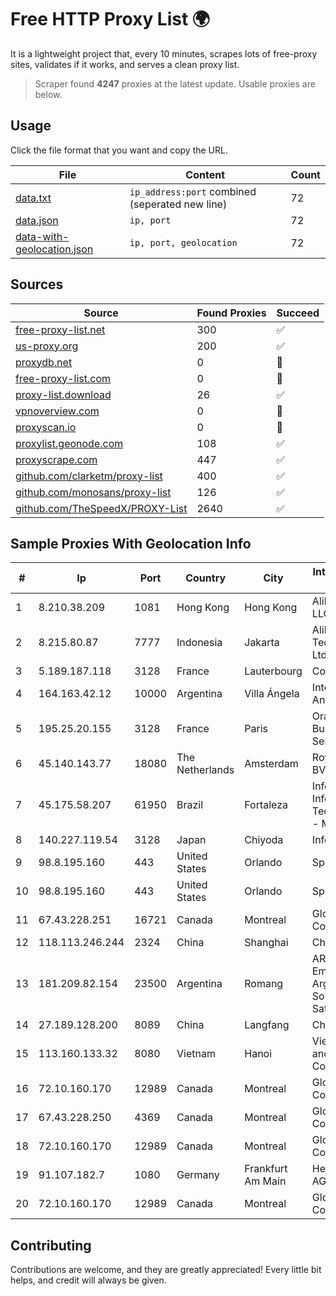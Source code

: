 
# Free HTTP Proxy List 🌍

It is a lightweight project that, every 10 minutes, scrapes lots of free-proxy sites, validates if it works, and serves a clean proxy list.


> Scraper found **4247** proxies at the latest update. Usable proxies are below.

## Usage

Click the file format that you want and copy the URL.


|File|Content|Count|
|----|-------|-----|
|[data.txt](https://raw.githubusercontent.com/themiralay/Proxy-List-World/master/data.txt)|`ip_address:port` combined (seperated new line)|72|
|[data.json](https://raw.githubusercontent.com/themiralay/Proxy-List-World/master/data.json)|`ip, port`|72|
|[data-with-geolocation.json](https://raw.githubusercontent.com/themiralay/Proxy-List-World/master/data-with-geolocation.json)|`ip, port, geolocation`|72|

## Sources

|Source|Found Proxies|Succeed|
|------|-------------|-------|
|[free-proxy-list.net](https://free-proxy-list.net)|300|✅|
|[us-proxy.org](https://www.us-proxy.org)|200|✅|
|[proxydb.net](http://proxydb.net)|0|🚫|
|[free-proxy-list.com](https://free-proxy-list.com/?page=&port=&type%5B%5D=http&type%5B%5D=https&up_time=0&search=Search)|0|🚫|
|[proxy-list.download](https://www.proxy-list.download/HTTP)|26|✅|
|[vpnoverview.com](https://vpnoverview.com/privacy/anonymous-browsing/free-proxy-servers)|0|🚫|
|[proxyscan.io](https://www.proxyscan.io)|0|🚫|
|[proxylist.geonode.com](https://proxylist.geonode.com/api/proxy-list?limit=300&page=1&sort_by=lastChecked&sort_type=desc&protocols=http,https)|108|✅|
|[proxyscrape.com](https://api.proxyscrape.com/v2/?request=displayproxies&protocol=http&timeout=10000&country=all&ssl=all&anonymity=all)|447|✅|
|[github.com/clarketm/proxy-list](https://raw.githubusercontent.com/clarketm/proxy-list/master/proxy-list-raw.txt)|400|✅|
|[github.com/monosans/proxy-list](https://raw.githubusercontent.com/monosans/proxy-list/main/proxies/http.txt)|126|✅|
|[github.com/TheSpeedX/PROXY-List](https://raw.githubusercontent.com/TheSpeedX/PROXY-List/master/http.txt)|2640|✅|


## Sample Proxies With Geolocation Info

|#|Ip|Port|Country|City|Internet Service Provider|
|-|--|----|-------|----|-------------------------|
|1|8.210.38.209|1081|Hong Kong|Hong Kong|Alibaba.com LLC|
|2|8.215.80.87|7777|Indonesia|Jakarta|Alibaba (US) Technology Co., Ltd.|
|3|5.189.187.118|3128|France|Lauterbourg|Contabo GmbH|
|4|164.163.42.12|10000|Argentina|Villa Ángela|Interret Villa Angela SRL|
|5|195.25.20.155|3128|France|Paris|Orange Business Services|
|6|45.140.143.77|18080|The Netherlands|Amsterdam|RoyaleHosting BV|
|7|45.175.58.207|61950|Brazil|Fortaleza|Infortec - Informatica & Tecnologia Ltda - ME|
|8|140.227.119.54|3128|Japan|Chiyoda|InfoSphere|
|9|98.8.195.160|443|United States|Orlando|Spectrum|
|10|98.8.195.160|443|United States|Orlando|Spectrum|
|11|67.43.228.251|16721|Canada|Montreal|GloboTech Communications|
|12|118.113.246.244|2324|China|Shanghai|Chinanet|
|13|181.209.82.154|23500|Argentina|Romang|ARSAT - Empresa Argentina de Soluciones Satelitales S.A|
|14|27.189.128.200|8089|China|Langfang|Chinanet|
|15|113.160.133.32|8080|Vietnam|Hanoi|VietNam Post and Telecom Corporation|
|16|72.10.160.170|12989|Canada|Montreal|GloboTech Communications|
|17|67.43.228.250|4369|Canada|Montreal|GloboTech Communications|
|18|72.10.160.170|12989|Canada|Montreal|GloboTech Communications|
|19|91.107.182.7|1080|Germany|Frankfurt Am Main|Hetzner Online AG|
|20|72.10.160.170|12989|Canada|Montreal|GloboTech Communications|



## Contributing

Contributions are welcome, and they are greatly appreciated! Every
little bit helps, and credit will always be given.


